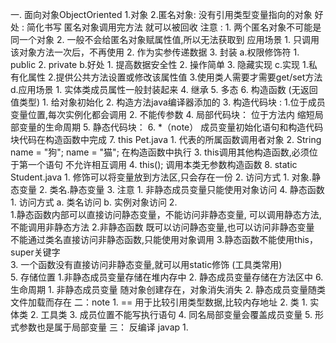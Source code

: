 一. 面向对象ObjectOriented
    1.对象
    2.匿名对象: 没有引用类型变量指向的对象
        好处 : 简化书写
               匿名对象调用完方法 就可以被回收
        注意 : 
            1. 两个匿名对象不可能是同一个对象
            2. 一般不会给匿名对象赋属性值,所以无法获取到
         应用场景
            1. 只调用该对象方法一次后，不再使用
            2. 作为实参传递数据
    3. 封装
        a.权限修饰符
            1. public
            2. private
        b.好处
            1. 提高数据安全性
            2. 操作简单
            3. 隐藏实现
        c.实现
            1.私有化属性
            2.提供公共方法设置或修改该属性值
            3.使用类人需要才需要get/set方法
        d.应用场景
            1. 实体类成员属性一般封装起来
    4. 继承
    5. 多态
    6. 构造函数 (无返回值类型)
        1. 给对象初始化
        2. 构造方法java编译器添加的
        3. 构造代码块 : 
            1.位于成员变量位置,每次实例化都会调用
            2. 不能传参数
        4. 局部代码块：
            位于方法内
            缩短局部变量的生命周期
        5. 静态代码块：
        6. *（note） 成员变量初始化语句和构造代码块代码在构造函数中完成
    7.  this  Pet.java
        1. 代表的所属函数调用者对象
        2. String name = "狗";   name = "猫"; 
            在构造函数中执行
        3. this调用其他构造函数,必须位于第一个语句
            不允许相互调用
        4. this(); 调用本类无参数构造函数
    8. static  Student.java
        1. 修饰可以将变量放到方法区,只会存在一份
        2. 访问方式
            1. 对象.静态变量
            2. 类名.静态变量
        3. 注意
            1. 非静态成员变量只能使用对象访问
        4. 静态函数
            1. 访问方式
                a. 类名访问
                b. 实例对象访问
            2.  
                1.静态函数内部可以直接访问静态变量，不能访问非静态变量,
                    可以调用静态方法,不能调用非静态方法
                2.非静态函数 既可以访问静态变量,也可以访问非静态变量
                    不能通过类名直接访问非静态函数,只能使用对象调用
                3.静态函数不能使用this，super关键字  
             3. 一个函数没有直接访问非静态变量,就可以用static修饰 (工具类常用)      
        5. 存储位置
            1.非静态成员变量存储在堆内存中
            2. 静态成员变量存储在方法区中
        6. 生命周期
            1. 非静态成员变量 随对象创建存在，对象消失消失
            2. 静态成员变量随类文件加载而存在
二：note
    1. == 用于比较引用类型数据,比较内存地址
    2. 类
        1. 实体类
        2. 工具类
    3. 成员位置不能写执行语句
    4. 同名局部变量会覆盖成员变量
    5. 形式参数也是属于局部变量
三： 反编译 javap
    1. 
    